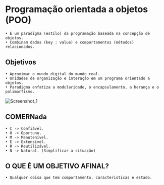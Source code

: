 # Programação orientada a objetos (POO)
    • É um paradigma (estilo) da programação baseada na concepção de objetos.
    • Combinam dados (key : value) e comportamentos (métodos) relacionados.

## Objetivos
    • Aproximar o mundo digital do mundo real.
	• Unidades de organização e interação em um programa orientado a objetos.
    • Paradigma enfatiza a modularidade, o encapsulamento, a herança e o polimorfismo.

![Screenshot_1](https://github.com/davimgfx/exerciciosJava/assets/118557337/ac4dc279-fe69-4336-8257-c32abfe530a6)

## COMERNada
    • C -> Confiável.
    • O -> Oportuno.
    • M -> Manutenível.
    • E -> Extensível.
    • R -> Reutilizável.
    • N -> Natural. (Simplificar a situação)

## O QUE É UM OBJETIVO AFINAL?
    • Qualquer coisa que tem comportamento, caracteristicas e estado.
